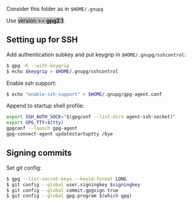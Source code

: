 Consider this folder as in `$HOME/.gnupg`

Use <span style="background-color:#C0C0C0;">version >= <b>gpg2.1</b></span>.

## Setting up for SSH

Add authentication subkey and put keygrip in `$HOME/.gnupg/sshcontrol`:

```bash
$ gpg -K --with-keygrip
$ echo $keygrip > $HOME/.gnupg/sshcontrol
```

Enable ssh support:

```bash
$ echo "enable-ssh-support" > $HOME/.gnupg/gpg-agent.conf
```

Append to startup shell profile:

```bash
export SSH_AUTH_SOCK="$(gpgconf --list-dirs agent-ssh-socket)"
export GPG_TTY=$(tty)
gpgconf --launch gpg-agent
gpg-connect-agent updatestartuptty /bye
```

## Signing commits

Set git config:

```bash
$ gpg --list-secret-keys --keyid-format LONG
$ git config --global user.signingkey $signingkey
$ git config --global commit.gpgsign true
$ git config --global gpg.program $(which gpg)
```
